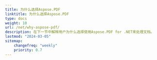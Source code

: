 ```yaml
---
title: 为什么选择Aspose.PDF
linktitle: 为什么选择Aspose.PDF
type: docs
weight: 10
url: /net/why-aspose-pdf/
description: 在下一节中解释用户为什么选择使用Aspose.PDF for .NET来处理文档。
lastmod: "2024-03-05"
sitemap:
    changefreq: "weekly"
    priority: 0.7
---
```

